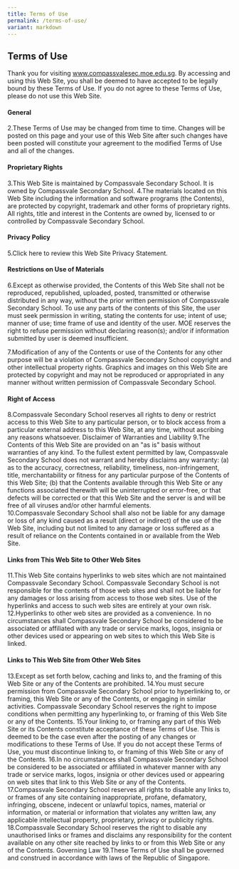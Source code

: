 ```yaml
---
title: Terms of Use
permalink: /terms-of-use/
variant: markdown
---
```

## Terms of Use

Thank you for visiting www.compassvalesec.moe.edu.sg. By accessing and using this Web Site, you shall be deemed to have accepted to be legally bound by these Terms of Use. If you do not agree to these Terms of Use, please do not use this Web Site. 
#### General 
2.These Terms of Use may be changed from time to time. Changes will be posted on this page and your use of this Web Site after such changes have been posted will constitute your agreement to the modified Terms of Use and all of the changes.
 
#### Proprietary Rights 

3.This Web Site is maintained by Compassvale Secondary School. It is owned by Compassvale Secondary School.
4.The materials located on this Web Site including the information and software programs (the Contents), are protected by copyright, trademark and other forms of proprietary rights. All rights, title and interest in the Contents are owned by, licensed to or controlled by Compassvale Secondary School.

#### Privacy Policy 

5.Click here to review this Web Site Privacy Statement. 

#### Restrictions on Use of Materials 

6.Except as otherwise provided, the Contents of this Web Site shall not be reproduced, republished, uploaded, posted, transmitted or otherwise distributed in any way, without the prior written permission of Compassvale Secondary School.
To use any parts of the contents of this Site, the user must seek permission in writing, stating the contents for use; intent of use; manner of use; time frame of use and identity of the user. MOE reserves the right to refuse permission without declaring reason(s); and/or if information submitted by user is deemed insufficient. 

7.Modification of any of the Contents or use of the Contents for any other purpose will be a violation of Compassvale Secondary School copyright and other intellectual property rights. Graphics and images on this Web Site are protected by copyright and may not be reproduced or appropriated in any manner without written permission of Compassvale Secondary School.

#### Right of Access 
8.Compassvale Secondary School reserves all rights to deny or restrict access to this Web Site to any particular person, or to block access from a particular external address to this Web Site, at any time, without ascribing any reasons whatsoever. 
Disclaimer of Warranties and Liability 
9.The Contents of this Web Site are provided on an "as is" basis without warranties of any kind. To the fullest extent permitted by law, Compassvale Secondary School does not warrant and hereby disclaims any warranty: 
(a) as to the accuracy, correctness, reliability, timeliness, non-infringement, title, merchantability or fitness for any particular purpose of the Contents of this Web Site; 
(b) that the Contents available through this Web Site or any functions associated therewith will be uninterrupted or error-free, or that defects will be corrected or that this Web Site and the server is and will be free of all viruses and/or other harmful elements.<br>
10.Compassvale Secondary School shall also not be liable for any damage or loss of any kind caused as a result (direct or indirect) of the use of the Web Site, including but not limited to any damage or loss suffered as a result of reliance on the Contents contained in or available from the Web Site. 

#### Links from This Web Site to Other Web Sites 
11.This Web Site contains hyperlinks to web sites which are not maintained Compassvale Secondary School. Compassvale Secondary School is not responsible for the contents of those web sites and shall not be liable for any damages or loss arising from access to those web sites. Use of the hyperlinks and access to such web sites are entirely at your own risk. 
12.Hyperlinks to other web sites are provided as a convenience. In no circumstances shall Compassvale Secondary School be considered to be associated or affiliated with any trade or service marks, logos, insignia or other devices used or appearing on web sites to which this Web Site is linked. 
#### Links to This Web Site from Other Web Sites 
13.Except as set forth below, caching and links to, and the framing of this Web Site or any of the Contents are prohibited. 
14.You must secure permission from Compassvale Secondary School prior to hyperlinking to, or framing, this Web Site or any of the Contents, or engaging in similar activities. Compassvale Secondary School reserves the right to impose conditions when permitting any hyperlinking to, or framing of this Web Site or any of the Contents. 
15.Your linking to, or framing any part of this Web Site or its Contents constitute acceptance of these Terms of Use. This is deemed to be the case even after the posting of any changes or modifications to these Terms of Use. If you do not accept these Terms of Use, you must discontinue linking to, or framing of this Web Site or any of the Contents. 
16.In no circumstances shall Compassvale Secondary School be considered to be associated or affiliated in whatever manner with any trade or service marks, logos, insignia or other devices used or appearing on web sites that link to this Web Site or any of the Contents. 
17.Compassvale Secondary School reserves all rights to disable any links to, or frames of any site containing inappropriate, profane, defamatory, infringing, obscene, indecent or unlawful topics, names, material or information, or material or information that violates any written law, any applicable intellectual property, proprietary, privacy or publicity rights. 
18.Compassvale Secondary School reserves the right to disable any unauthorised links or frames and disclaims any responsibility for the content available on any other site reached by links to or from this Web Site or any of the Contents. 
Governing Law 
19.These Terms of Use shall be governed and construed in accordance with laws of the Republic of Singapore.